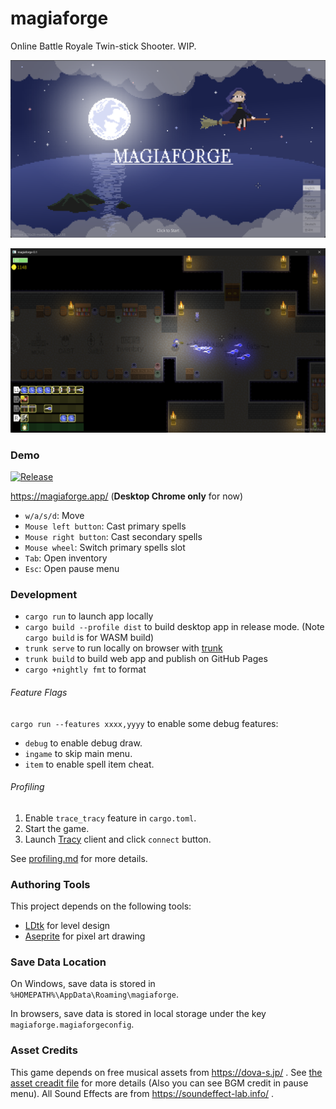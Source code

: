 # magiaforge

Online Battle Royale Twin-stick Shooter. WIP.

![](misc/screenshot_title.png)

![](misc/screenshot.png)

### Demo

[![Release](https://github.com/aratama/magiaforge/actions/workflows/release.yaml/badge.svg)](https://github.com/aratama/magiaforge/actions/workflows/release.yaml)

https://magiaforge.app/ (**Desktop Chrome only** for now)

- `w/a/s/d`: Move
- `Mouse left button`: Cast primary spells
- `Mouse right button`: Cast secondary spells
- `Mouse wheel`: Switch primary spells slot
- `Tab`: Open inventory
- `Esc`: Open pause menu

### Development

- `cargo run` to launch app locally
- `cargo build --profile dist` to build desktop app in release mode. (Note `cargo build` is for WASM build)
- `trunk serve` to run locally on browser with [trunk](https://trunkrs.dev/)
- `trunk build` to build web app and publish on GitHub Pages
- `cargo +nightly fmt` to format

###### Feature Flags

`cargo run --features xxxx,yyyy` to enable some debug features:

- `debug` to enable debug draw.
- `ingame` to skip main menu.
- `item` to enable spell item cheat.

###### Profiling

1. Enable `trace_tracy` feature in `cargo.toml`.
2. Start the game.
3. Launch [Tracy](https://github.com/wolfpld/tracy) client and click `connect` button.

See [profiling.md](https://github.com/bevyengine/bevy/blob/main/docs/profiling.md) for more details.

### Authoring Tools

This project depends on the following tools:

- [LDtk](https://ldtk.io/) for level design
- [Aseprite](https://www.aseprite.org/) for pixel art drawing

### Save Data Location

On Windows, save data is stored in `%HOMEPATH%\AppData\Roaming\magiaforge`.

In browsers, save data is stored in local storage under the key `magiaforge.magiaforgeconfig`.

### Asset Credits

This game depends on free musical assets from https://dova-s.jp/ .
See [the asset creadit file](assets/registry.game.ron) for more details (Also you can see BGM credit in pause menu).
All Sound Effects are from https://soundeffect-lab.info/ .
